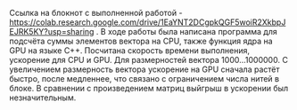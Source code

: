 Ссылка на блокнот с выполненной работой - https://colab.research.google.com/drive/1EaYNT2DCgpkQGF5woiR2XkbpJEJRK5KY?usp=sharing .
В ходе работы была написана программа для подсчёта суммы элементов вектора на CPU, также функция ядра на GPU на языке C++.
Посчитана скорость времени выполнения, ускорение для CPU и GPU. Для размерностей вектора 1000...1000000.
С увеличением размерность вектора ускорение на GPU сначала растёт быстро, после медленнее, что связано с ограничением числа нитей в блоке.
В сравнении с произведением матриц выйгрыш в ускорении был незначительным.
